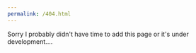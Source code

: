 ```yaml
---
permalink: /404.html
---
```


Sorry I probably didn't have time to add this page or it's under development....
